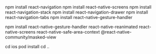 npm install react-navigation
npm install react-native-screens
npm install react-navigation-stack
npm install react-navigation-drawer
npm install react-navigation-tabs
npm install react-native-gesture-handler

npm install react-native-gesture-handler react-native-reanimated react-native-screens react-native-safe-area-context @react-native-community/masked-view

cd ios 
pod install 
cd .. 